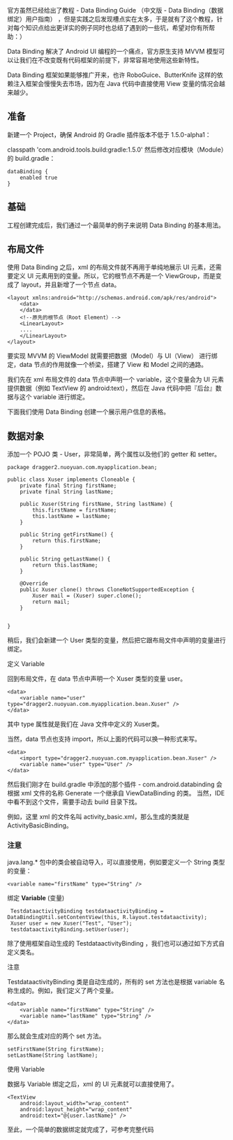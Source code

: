 官方虽然已经给出了教程 - Data Binding Guide （中文版 - Data Binding（数据绑定）用户指南） ，但是实践之后发现槽点实在太多，于是就有了这个教程，针对每个知识点给出更详实的例子同时也总结了遇到的一些坑，希望对你有所帮助：）

Data Binding 解决了 Android UI 编程的一个痛点，官方原生支持 MVVM 模型可以让我们在不改变既有代码框架的前提下，非常容易地使用这些新特性。

Data Binding 框架如果能够推广开来，也许 RoboGuice、ButterKnife 这样的依赖注入框架会慢慢失去市场，因为在 Java 代码中直接使用 View 变量的情况会越来越少。

## 准备

新建一个 Project，确保 Android 的 Gradle 插件版本不低于 1.5.0-alpha1：

classpath 'com.android.tools.build:gradle:1.5.0'
然后修改对应模块（Module）的 build.gradle：

```
dataBinding {
    enabled true
}
```

## 基础

工程创建完成后，我们通过一个最简单的例子来说明 Data Binding 的基本用法。

## 布局文件

使用 Data Binding 之后，xml 的布局文件就不再用于单纯地展示 UI 元素，还需要定义 UI 元素用到的变量。所以，它的根节点不再是一个 ViewGroup，而是变成了 layout，并且新增了一个节点 data。

```
<layout xmlns:android="http://schemas.android.com/apk/res/android">
    <data>
    </data>
    <!--原先的根节点（Root Element）-->
    <LinearLayout>
    ....
    </LinearLayout>
</layout>
```

要实现 MVVM 的 ViewModel 就需要把数据（Model）与 UI（View） 进行绑定，data 节点的作用就像一个桥梁，搭建了 View 和 Model 之间的通路。

我们先在 xml 布局文件的 data 节点中声明一个 variable，这个变量会为 UI 元素提供数据（例如 TextView 的 android:text），然后在 Java 代码中把『后台』数据与这个 variable 进行绑定。

下面我们使用 Data Binding 创建一个展示用户信息的表格。

## 数据对象

添加一个 POJO 类 - User，非常简单，两个属性以及他们的 getter 和 setter。

```
package dragger2.nuoyuan.com.myapplication.bean;

public class Xuser implements Cloneable {
    private final String firstName;
    private final String lastName;

    public Xuser(String firstName, String lastName) {
        this.firstName = firstName;
        this.lastName = lastName;
    }

    public String getFirstName() {
        return this.firstName;
    }

    public String getLastName() {
        return this.lastName;
    }

    @Override
    public Xuser clone() throws CloneNotSupportedException {
        Xuser mail = (Xuser) super.clone();
        return mail;
    }


}
```

稍后，我们会新建一个 User 类型的变量，然后把它跟布局文件中声明的变量进行绑定。

定义 Variable

回到布局文件，在 data 节点中声明一个 Xuser 类型的变量 user。

```
<data>
	<variable name="user" type="dragger2.nuoyuan.com.myapplication.bean.Xuser" />
</data>
```

其中 type 属性就是我们在 Java 文件中定义的 Xuser类。

当然，data 节点也支持 import，所以上面的代码可以换一种形式来写。

```
<data>
    <import type="dragger2.nuoyuan.com.myapplication.bean.Xuser" />
    <variable name="user" type="User" />
</data>
```

然后我们刚才在 build.gradle 中添加的那个插件 - com.android.databinding 会根据 xml 文件的名称 Generate 一个继承自 ViewDataBinding 的类。 当然，IDE 中看不到这个文件，需要手动去 build 目录下找。

例如，这里 xml 的文件名叫 activity_basic.xml，那么生成的类就是 ActivityBasicBinding。

### 注意

java.lang.* 包中的类会被自动导入，可以直接使用，例如要定义一个 String 类型的变量：

```
<variable name="firstName" type="String" />
```

绑定 **Variable** (变量)

```
 TestdataactivityBinding testdataactivityBinding = DataBindingUtil.setContentView(this, R.layout.testdataactivity);
 Xuser user = new Xuser("Test", "User");
 testdataactivityBinding.setUser(user);
```

除了使用框架自动生成的 TestdataactivityBinding ，我们也可以通过如下方式自定义类名。

<data class="CustomBinding">
</data>
注意

TestdataactivityBinding 类是自动生成的，所有的 set 方法也是根据 variable 名称生成的。例如，我们定义了两个变量。

```
<data>
    <variable name="firstName" type="String" />
    <variable name="lastName" type="String" />
</data>
```

那么就会生成对应的两个 set 方法。

```
setFirstName(String firstName);
setLastName(String lastName);
```

使用 Variable

数据与 Variable 绑定之后，xml 的 UI 元素就可以直接使用了。

```
<TextView
    android:layout_width="wrap_content"
    android:layout_height="wrap_content"
    android:text="@{user.lastName}" />
```

至此，一个简单的数据绑定就完成了，可参考完整代码



